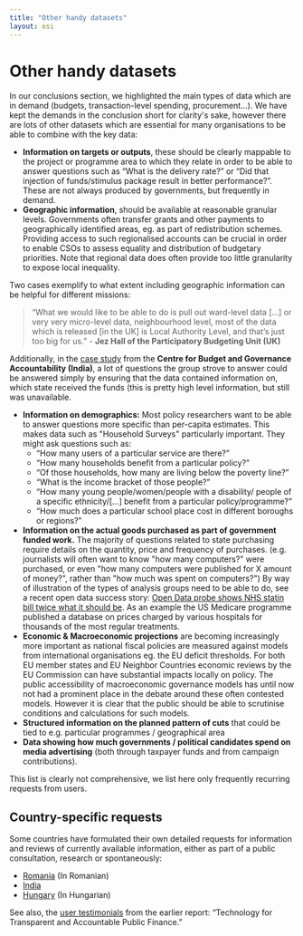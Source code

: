 ```yaml
---
title: "Other handy datasets"
layout: osi
---
```


# Other handy datasets

In our conclusions section, we highlighted the main types of data which are in demand (budgets, transaction-level spending, procurement...). We have kept the demands in the conclusion short for clarity's sake, however there are lots of other datasets which are essential for many organisations to be able to combine with the key data:

<ul>
	<li><strong>Information on targets or outputs</strong>, these should be clearly mappable to the project or programme area to which they relate in order to be able to answer questions such as “What is the delivery rate?” or “Did that injection of funds/stimulus package result in better performance?”. These are not always produced by governments, but frequently in demand.</li>
	<li><strong>Geographic information</strong>, should be available at reasonable granular levels. Governments often transfer grants and other payments to geographically identified areas, eg. as part of redistribution schemes. Providing access to such regionalised accounts can be crucial in order to enable CSOs to assess equality and distribution of budgetary priorities. Note that regional data does often provide too little granularity to expose local inequality.</li>
</ul>

Two cases exemplify to what extent including geographic information can be helpful for different missions:

> “What we would like to be able to do is pull out ward-level data [...] or very very micro-level data, neighbourhood level, most of the data which is released [in the UK] is Local Authority Level, and that’s just too big for us.” - <strong> Jez Hall of the Participatory Budgeting Unit (UK) </strong>

Additionally, in the [case study](cbga.html) from the <strong>Centre for Budget and Governance Accountability (India)</strong>, a lot of questions the group strove to answer could be answered simply by ensuring that the data contained information on, which state received the funds (this is pretty high level information, but still was unavailable.

<ul>
	<li><strong>Information on demographics:</strong> Most policy researchers want to be able to answer questions more specific than per-capita estimates. This makes data such as "Household Surveys" particularly important. They might ask questions such as:
		<ul>
			<li>“How many users of a particular service are there?”</li>
			<li>“How many households benefit from a particular policy?” </li>
			<li>“Of those households, how many are living below the poverty line?”</li>
			<li>“What is the income bracket of those people?” </li>
			<li>“How many young people/women/people with a disability/ people of a specific ethnicity/[...] benefit from a particular policy/programme?”</li>
			<li>“How much does a particular school place cost in different boroughs or regions?”</li>
		</ul>
	<li><strong>Information on the actual goods purchased as part of government funded work.</strong> The majority of questions related to state purchasing require details on the quantity, price and frequency of purchases. (e.g. journalists will often want to know "how many computers?" were purchased, or even "how many computers were published for X amount of money?", rather than "how much was spent on computers?") By way of illustration of the types of analysis groups need to be able to do, see a recent open data success story: <a href="http://www.bj-hc.co.uk/bjhc-news/news-detail.html?news=2327&lang=en&feed=130">Open Data probe shows NHS statin bill twice what it should be</a>. As an example the US Medicare programme published a database on prices charged by various hospitals for thousands of the most regular treatments.</li>
	<li><strong>Economic & Macroeconomic projections</strong> are becoming increasingly more important as national fiscal policies are measured against models from international organisations eg. the EU deficit thresholds. For both EU member states and EU Neighbor Countries economic reviews by the EU Commission can have substantial impacts locally on policy. The public accessibility of macroeconomic governance models has until now not had a prominent place in the debate around these often contested models. However it is clear that the public should be able to scrutinise conditions and calculations for such models.</li>
	<li><strong>Structured information on the planned pattern of cuts</strong> that could be tied to e.g. particular programmes / geographical area</li>
	<li><strong>Data showing how much governments / political candidates spend on media advertising</strong> (both through taxpayer funds and from campaign contributions).</li>
</ul>

This list is clearly not comprehensive, we list here only frequently recurring requests from users.

## Country-specific requests

Some countries have formulated their own detailed requests for information and reviews of currently available information, either as part of a public consultation, research or spontaneously:

* [Romania](https://docs.google.com/spreadsheet/ccc?key=0Anbfx9yMO3c8dGptNHF5aGhjdXdRN2U5aVlEMUJiMmc#gid=0) (In Romanian)
* [India](http://www.accountabilityindia.in/accountabilityblog/2241-dating-data-what-are-characteristics-dream-government-data)
* [Hungary](http://kmonitor.hu/files/page/OGP_ajanlasok_KM_TASZ.pdf) (In Hungarian)

See also, the [user testimonials](http://openspending.org/resources/gift/chapter3-1.html) from the earlier report: “Technology for Transparent and Accountable Public Finance.”